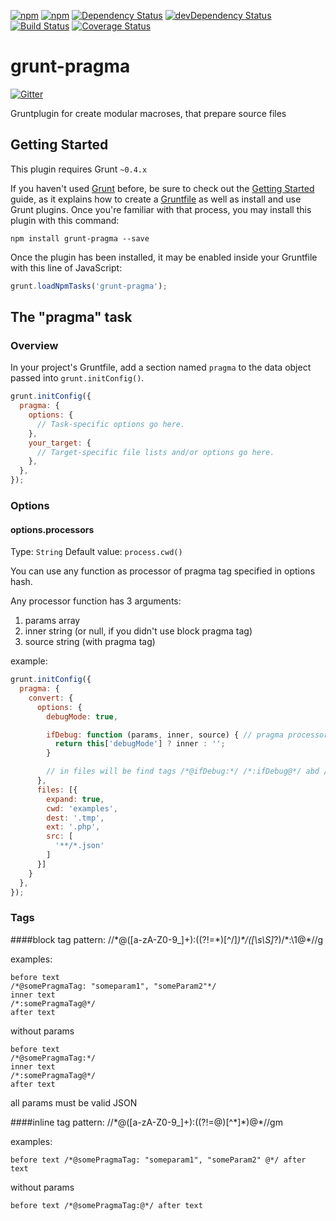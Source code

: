 [![npm](http://img.shields.io/npm/v/grunt-pragma.svg?style=flat-square)](https://www.npmjs.com/package/grunt-pragma)
[![npm](http://img.shields.io/npm/l/grunt-pragma.svg?style=flat-square)](http://opensource.org/licenses/MIT)
[![Dependency Status](https://david-dm.org/aliaksandr-pasynkau/grunt-pragma.svg?style=flat-square)](https://david-dm.org/aliaksandr-pasynkau/grunt-pragma)
[![devDependency Status](https://david-dm.org/aliaksandr-pasynkau/grunt-pragma/dev-status.svg?style=flat-square)](https://david-dm.org/aliaksandr-pasynkau/grunt-pragma#info=devDependencies)
[![Build Status](https://travis-ci.org/aliaksandr-pasynkau/grunt-pragma.svg?branch=master&style=flat-square)](https://travis-ci.org/aliaksandr-pasynkau/grunt-pragma)
[![Coverage Status](https://img.shields.io/coveralls/aliaksandr-pasynkau/grunt-pragma.svg?style=flat-square)](https://coveralls.io/r/aliaksandr-pasynkau/grunt-pragma?branch=master)

# grunt-pragma

[![Gitter](https://badges.gitter.im/Join%20Chat.svg)](https://gitter.im/aliaksandr-pasynkau/grunt-pragma?utm_source=badge&utm_medium=badge&utm_campaign=pr-badge&utm_content=badge)

Gruntplugin for create modular macroses, that prepare source files

## Getting Started
This plugin requires Grunt `~0.4.x`

If you haven't used [Grunt](http://gruntjs.com/) before, be sure to check out the [Getting Started](http://gruntjs.com/getting-started) guide, as it explains how to create a [Gruntfile](http://gruntjs.com/sample-gruntfile) as well as install and use Grunt plugins. Once you're familiar with that process, you may install this plugin with this command:

```shell
npm install grunt-pragma --save
```

Once the plugin has been installed, it may be enabled inside your Gruntfile with this line of JavaScript:

```js
grunt.loadNpmTasks('grunt-pragma');
```

## The "pragma" task

### Overview
In your project's Gruntfile, add a section named `pragma` to the data object passed into `grunt.initConfig()`.

```js
grunt.initConfig({
  pragma: {
    options: {
      // Task-specific options go here.
    },
    your_target: {
      // Target-specific file lists and/or options go here.
    },
  },
});
```

### Options

#### options.processors
Type: `String`
Default value: `process.cwd()`

You can use any function as processor of pragma tag specified in options hash.

Any processor function has 3 arguments:
1) params array
2) inner string (or null, if you didn't use block pragma tag)
3) source string (with pragma tag)

example:
```js
grunt.initConfig({
  pragma: {
    convert: {
      options: {
        debugMode: true,

        ifDebug: function (params, inner, source) { // pragma processor
          return this['debugMode'] ? inner : '';
        }

        // in files will be find tags /*@ifDebug:*/ /*:ifDebug@*/ abd /*@ifDebug:@*/
      },
      files: [{
        expand: true,
        cwd: 'examples',
        dest: '.tmp',
        ext: '.php',
        src: [
          '**/*.json'
        ]
      }]
    }
  },
});
```

### Tags

####block tag
pattern: /\/\*@([a-zA-Z0-9_]+):((?!=\*)[^\/]*)\*\/([\s\S]*?)\/\*:\1@\*\//g

examples:
```
before text
/*@somePragmaTag: "someparam1", "someParam2"*/
inner text
/*:somePragmaTag@*/
after text
```
without params
```
before text
/*@somePragmaTag:*/
inner text
/*:somePragmaTag@*/
after text
```
all params must be valid JSON

####inline tag
pattern: /\/\*@([a-zA-Z0-9_]+):((?!=@)[^\*]*)@\*\//gm

examples:
```
before text /*@somePragmaTag: "someparam1", "someParam2" @*/ after text
```
without params
```
before text /*@somePragmaTag:@*/ after text
```

